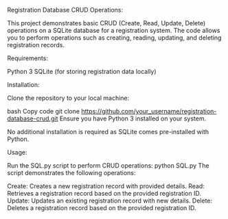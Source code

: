 Registration Database CRUD Operations:

This project demonstrates basic CRUD (Create, Read, Update, Delete) operations on a SQLite database for a registration system. The code allows you to perform operations such as creating, reading, updating, and deleting registration records.

Requirements:

Python 3
SQLite (for storing registration data locally)

Installation:

Clone the repository to your local machine:

bash
Copy code
git clone https://github.com/your_username/registration-database-crud.git
Ensure you have Python 3 installed on your system.

No additional installation is required as SQLite comes pre-installed with Python.

Usage:

Run the SQL.py script to perform CRUD operations:
python SQL.py
The script demonstrates the following operations:

Create: Creates a new registration record with provided details.
Read: Retrieves a registration record based on the provided registration ID.
Update: Updates an existing registration record with new details.
Delete: Deletes a registration record based on the provided registration ID.

